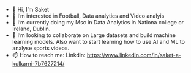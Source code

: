 - 👋 Hi, I’m Saket
- 👀 I’m interested in Football, Data analytics and Video analyis 
- 🌱 I’m currently doing my Msc in Data Analytics in Nationa college or Ireland, Dublin.  
- 💞️ I’m looking to collaborate on Large datasets and build machine learning models. Also want to start learning how to use AI and ML to analyse sports videos.
- 📫 How to reach me: Linkdin: https://www.linkedin.com/in/saket-a-kulkarni-7b7627214/

<!---
saketkulkarni71/saketkulkarni71 is a ✨ special ✨ repository because its `README.md` (this file) appears on your GitHub profile.
You can click the Preview link to take a look at your changes.
--->
